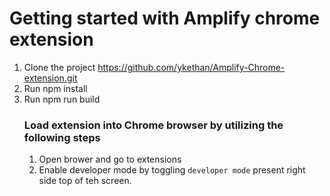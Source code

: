 # Getting started with Amplify chrome extension

1. Clone the project https://github.com/ykethan/Amplify-Chrome-extension.git
2. Run npm install
3. Run npm run build
    ### Load extension into Chrome browser by utilizing the following steps
    1. Open brower and go to extensions
    2. Enable developer mode by toggling `developer mode` present right side top of teh screen.
